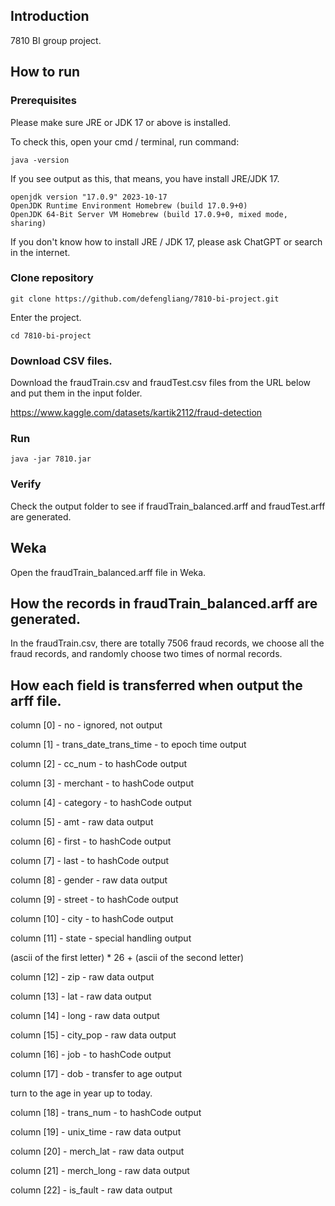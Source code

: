 ## Introduction

7810 BI group project.

## How to run

### Prerequisites 

Please make sure JRE or JDK 17 or above is installed.

To check this, open your cmd / terminal, run command:

```
java -version
```
If you see output as this, that means, you have install JRE/JDK 17.

```
openjdk version "17.0.9" 2023-10-17
OpenJDK Runtime Environment Homebrew (build 17.0.9+0)
OpenJDK 64-Bit Server VM Homebrew (build 17.0.9+0, mixed mode, sharing)
```

If you don't know how to install JRE / JDK 17, please ask ChatGPT or search in the internet.

### Clone repository

```
git clone https://github.com/defengliang/7810-bi-project.git
```

Enter the project.
```
cd 7810-bi-project
```

### Download CSV files.

Download the fraudTrain.csv and fraudTest.csv files from the URL below and put them in the input folder.

https://www.kaggle.com/datasets/kartik2112/fraud-detection

### Run 

```
java -jar 7810.jar
```

### Verify

Check the output folder to see if fraudTrain_balanced.arff and fraudTest.arff are generated.

## Weka

Open the fraudTrain_balanced.arff file in Weka.

## How the records in fraudTrain_balanced.arff are generated.

In the fraudTrain.csv, there are totally 7506 fraud records, we choose all the fraud records, and randomly choose two times of normal records.

## How each field is transferred when output the arff file.

column [0] - no - ignored, not output

column [1] - trans_date_trans_time - to epoch time output

column [2] - cc_num - to hashCode output

column [3] - merchant - to hashCode output

column [4] - category - to hashCode output

column [5] - amt - raw data output

column [6] - first - to hashCode output

column [7] - last - to hashCode output

column [8] - gender - raw data output

column [9] - street - to hashCode output

column [10] - city - to hashCode output

column [11] - state - special handling output

(ascii of the first letter) * 26  + (ascii of the second letter)

column [12] - zip - raw data output

column [13] - lat - raw data output

column [14] - long - raw data output

column [15] - city_pop - raw data output

column [16] - job - to hashCode output

column [17] - dob - transfer to age output

turn to the age in year up to today.

column [18] - trans_num - to hashCode output

column [19] - unix_time - raw data output

column [20] - merch_lat - raw data output

column [21] - merch_long - raw data output

column [22] - is_fault - raw data output